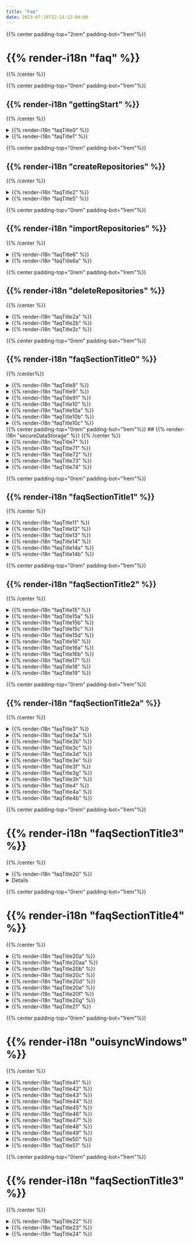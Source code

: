 ```yaml
---
title: "Faq"
date: 2023-07-10T12:14:12-04:00
---
```


<div class="faq-wrapper">
<div class="faq-center">

{{% center padding-top="2rem" padding-bot="1rem"%}}
# {{% render-i18n "faq" %}}
{{% /center %}}


<div class="faq-subsection">

{{% center padding-top="0rem" padding-bot="1rem"%}}
## {{% render-i18n "gettingStart" %}}
{{% /center %}}

<details>
<summary>
{{% render-i18n "faqTitle0" %}}
</summary>
{{% markdown %}}
{{% render-i18n "faqContent00" %}}
{{% /markdown %}}
</details> 

<details>
<summary>
{{% render-i18n "faqTitle1" %}}
</summary>
{{% markdown %}}

{{% render-i18n "faqContent10" %}}

{{< figure src="/img/080_my_repositories_shadow.png" alt="Ouisync home page listing your repositories">}}

{{% /markdown %}}
</details>

<div class="faq-subsection">

{{% center padding-top="0rem" padding-bot="1rem"%}}
## {{% render-i18n "createRepositories" %}}
{{% /center %}}

<details>
<summary>
{{% render-i18n "faqTitle2" %}}
</summary>
{{% markdown %}}
{{% render-i18n "faqContent20" %}}
{{< figure src="/img/080_plus_button.png" alt="Tap the Plus button" >}}
  
{{% render-i18n "faqContent21" %}}
{{< figure src="/img/080_create_repository_shadow.png" alt="Select 'Create repository'" >}}

{{% render-i18n "faqContent22" %}}
{{< figure src="/img/081_name_repo_shadow.png" alt="Give your repository a nice name." >}}

{{% render-i18n "faqContent23" %}}

{{% render-i18n "faqContent23a" %}}

{{% render-i18n "faqContent23b" %}}

{{% render-i18n "faqContent23c" %}}

{{% /markdown %}}
</details> 

<details>
<summary>
{{% render-i18n "faqTitle5" %}}
</summary>
{{% markdown %}}
{{% render-i18n "faqContent50" %}}
{{< figure src="/img/080_plus_button.png" alt="Tap the Plus button" >}}

{{% render-i18n "faqContent51" %}}
{{< figure src="/img/080_add_folder_files_shadow.png" alt="Add folders or files" >}}

{{% render-i18n "faqContent52" %}}
{{< figure src="/img/080_create_folder_shadow.png" alt="Create a new folder" >}}

{{% render-i18n "faqContent53" %}}
{{% /markdown %}}
</details> 
</div>


<div class="faq-subsection">

{{% center padding-top="0rem" padding-bot="1rem"%}}
## {{% render-i18n "importRepositories" %}}
{{% /center %}}

<details>
<summary>
{{% render-i18n "faqTitle6" %}}
</summary>
{{% markdown %}}

{{% render-i18n "faqContent60" %}}
{{% render-i18n "faqContent61" %}}
{{< figure src="/img/080_import_repo_shadow.png" alt="Select to import a repository" >}}

{{% render-i18n "faqContent62" %}}
{{< figure src="/img/081_import_repo2_shadow.png" alt="Enter link or scan QR code" >}}

{{% render-i18n "faqContent63" %}}
{{< figure src="/img/import_link.png" alt="Shared repository link" >}}

{{% render-i18n "faqContent64" %}}
{{< figure src="/img/081_import_repo3_shadow.png" alt="Import repository screen" >}}
{{% render-i18n "faqContent65" %}}

{{% render-i18n "faqContent66" %}}

{{% /markdown %}}
</details>
</div>

<details>
<summary>
{{% render-i18n "faqTitle6a" %}}
</summary>
{{% markdown %}}

{{% render-i18n "faqContent66a" %}}
{{< figure src="/img/082_sync_ongoing_shadow.png" alt="Syncing of your repository is ongoing" >}}

{{% render-i18n "faqContent67" %}}
{{< figure src="/img/081_sync_complete_shadow.png" alt="Syncing of your repository is complete" >}}

{{% /markdown %}}
</details>
</div>

<div class="faq-subsection">

{{% center padding-top="0rem" padding-bot="1rem"%}}
## {{% render-i18n "deleteRepositories" %}}
{{% /center %}}


<details>
<summary>
{{% render-i18n "faqTitle2a" %}}
</summary>
{{% markdown %}}
  
{{% render-i18n "faqContent2a1" %}}
{{< figure src="/img/delete_button.png" alt="Tap on Delete button." >}}
{{% /markdown %}}
</details>

<details>
<summary>
{{% render-i18n "faqTitle2b" %}}
</summary>
{{% markdown %}}


{{% render-i18n "faqContent2b1" %}}

{{% render-i18n "faqContent2b2" %}}

{{% render-i18n "faqContent2b3" %}}

{{% render-i18n "faqContent2b4" %}}
{{% /markdown %}}
</details>

<details>
<summary>
{{% render-i18n "faqTitle2c" %}}
</summary>
{{% markdown %}}

{{% render-i18n "faqContent2c1" %}}

{{% render-i18n "faqContent2c2" %}}

{{% render-i18n "faqContent2c3" %}}

#### {{% render-i18n "faqContent2c4" %}}

### {{% render-i18n "faqContent2c5" %}}
  
{{% render-i18n "faqContent2c6" %}}

{{% render-i18n "faqContent2c7" %}}

{{% render-i18n "faqContent2c8" %}}
{{% render-i18n "faqContent2c9" %}}

{{% render-i18n "faqContent2c10" %}}
{{% render-i18n "faqContent2C11" %}}




    
{{% /markdown %}}
</div>
  
</details>

<div class="faq-subsection">
<div id="sharing">

{{% center padding-top="0rem" padding-bot="1rem"%}}
## {{% render-i18n "faqSectionTitle0" %}}
{{% /center%}}

</div>

<details>
<summary>
<a name="sharing" style="text-decoration: none">
{{% render-i18n "faqTitle8" %}}
</a>
</summary>
{{% markdown %}}
{{% render-i18n "faqContent80" %}}
{{< figure src="/img/share.png" alt="Select to share a repository" >}}
  
{{% render-i18n "faqContent80a" %}}
{{< figure src="/img/080_share_repo_shadow.png" alt="Sharing options" >}}

{{% render-i18n "faqContent80b" %}}
{{% /markdown %}}
</details>

<details>
  <summary>
  {{% render-i18n "faqTitle9" %}}
</summary>
{{% markdown %}} 

{{% render-i18n "faqContent900" %}} 
{{% render-i18n "faqContent901" %}} 

### {{% render-i18n "faqContent90" %}}
 
{{% render-i18n "faqContent91" %}}
{{< figure src="/img/080_share_write_shadow.png" alt="Select Write permissions" >}}

{{% render-i18n "faqContent92" %}}
### {{% render-i18n "faqContent93" %}}

{{% render-i18n "faqContent94" %}}
{{< figure src="/img/080_share_read_shadow.png" alt="Select Read permissions" >}}
{{% render-i18n "faqContent95" %}}

### {{% render-i18n "faqContent96" %}}
{{< figure src="/img/080_share_blind_shadow.png" alt="Select Blind permissions" >}}

{{% render-i18n "faqContent97" %}}

{{% /markdown %}}  
</details>

<details>
  <summary>
  {{% render-i18n "faqTitle91" %}}
</summary>
{{% markdown %}} 

{{% render-i18n "faqContent910" %}}  
{{< figure src="/img/080_link_or_qr_shadow.png" alt="Share Repository with a link or QR code" >}}

{{% render-i18n "faqContent911" %}}
{{% render-i18n "faqContent911a" %}}
{{< figure src="/img/qr_code.png" alt="Repository QR code" >}}
  
{{% render-i18n "faqContent912" %}}

{{% render-i18n "faqContent913" %}}
{{< figure src="/img/080_link_or_qr_shadow.png" alt="Share Repository with a link or QR code" >}}

{{% render-i18n "faqContent914" %}}

{{% render-i18n "faqContent915" %}}

#### {{% render-i18n "faqContent915a" %}}

{{% render-i18n "faqContent916" %}}

{{% render-i18n "faqContent917" %}}

{{% /markdown %}}
</details>


<details>
<summary>
{{% render-i18n "faqTitle10" %}}
</summary>
{{% markdown %}}

{{% render-i18n "faqContent100" %}}

{{% render-i18n "faqContent101" %}}

{{% render-i18n "faqContent102" %}}

{{% render-i18n "faqContent103" %}}

{{% /markdown %}}
</details>
</div>

<details>
<summary>
{{% render-i18n "faqTitle10a" %}}
</summary>
{{% markdown %}}

{{% render-i18n "faqContent10a1" %}}

{{% render-i18n "faqContent10a2" %}}

{{% render-i18n "faqContent10a3" %}}

{{% render-i18n "faqContent10a4" %}}

{{% render-i18n "faqContent10a5" %}}

{{% /markdown %}}
</details>

<details>
<summary>
{{% render-i18n "faqTitle10b" %}}
</summary>
{{% markdown %}}

{{% render-i18n "faqContent10b1" %}}

{{% render-i18n "faqContent10b2" %}}

{{% render-i18n "faqContent10b3" %}}

{{% render-i18n "faqContent10b4" %}}

{{% render-i18n "faqContent10b5" %}}

{{% /markdown %}}
</details>
<details>
<summary>
{{% render-i18n "faqTitle10c" %}}
</summary>
{{% markdown %}}

{{% render-i18n "faqContent10c1" %}}

{{% render-i18n "faqContent10c2" %}}

{{% render-i18n "faqContent10c3" %}}

{{% render-i18n "faqContent10c4" %}}

{{% render-i18n "faqContent10c5" %}}

{{% render-i18n "faqContent10c6" %}}

{{% render-i18n "faqContent10c7" %}}

{{% /markdown %}}
</details>


</div>




<div class="faq-subsection">
<div id="secure-data-storage">
{{% center padding-top="0rem" padding-bot="1rem"%}}
## {{% render-i18n "secureDataStorage" %}}
{{% /center %}}
</div>
<details>
<summary>
{{% render-i18n "faqTitle7" %}}
</summary>
{{% markdown %}}

{{% render-i18n "faqContent70" %}}

{{% render-i18n "faqContent71" %}}

{{% render-i18n "faqContent72" %}}

{{% render-i18n "faqContent73" %}}

#### {{% render-i18n "faqContent77" %}}

{{% /markdown %}}
</details>

<details>
<summary>
{{% render-i18n "faqTitle71" %}}
</summary>
{{% markdown %}}

{{% render-i18n "faqContent711" %}}

{{% render-i18n "faqContent712" %}}

{{% render-i18n "faqContent713" %}}

{{% render-i18n "faqContent714" %}}

{{% /markdown %}}
</details>

<details>
<summary>
{{% render-i18n "faqTitle72" %}}
</summary>
{{% markdown %}}

{{% render-i18n "faqContent721" %}}

{{% render-i18n "faqContent722" %}}

{{% render-i18n "faqContent723" %}}

{{% /markdown %}}
</details>

<details>
<summary>
{{% render-i18n "faqTitle73" %}}
</summary>
{{% markdown %}}

{{% render-i18n "faqContent730" %}}

{{% render-i18n "faqContent731" %}}

{{% render-i18n "faqContent732" %}}

{{% render-i18n "faqContent733" %}}

{{% render-i18n "faqContent734" %}}

{{% render-i18n "faqContent735" %}}

{{% render-i18n "faqContent736" %}}

{{% render-i18n "faqContent737" %}}

{{% /markdown %}}
</details>

<details>
<summary>
{{% render-i18n "faqTitle74" %}}
</summary>
{{% markdown %}}

{{% render-i18n "faqContent741" %}}

{{% render-i18n "faqContent742" %}}

{{% render-i18n "faqContent743" %}}

{{% render-i18n "faqContent744" %}}

{{% render-i18n "faqContent745" %}}

{{% render-i18n "faqContent746" %}}

{{% render-i18n "faqContent747" %}}

{{% render-i18n "faqContent748" %}}

{{% render-i18n "faqContent749" %}}

{{% /markdown %}}
</details>

</div>

<div class="faq-subsection">

{{% center padding-top="0rem" padding-bot="1rem"%}}
## {{% render-i18n "faqSectionTitle1" %}}
{{% /center %}}




<details>
<summary>
{{% render-i18n "faqTitle11" %}}
</summary>
{{% markdown %}}

{{% render-i18n "faqContent110" %}}

#### {{% render-i18n "faqContent111" %}}

{{% render-i18n "faqContent112" %}}


{{< figure src="/img/080_concurrent_edit_shadow.png" alt="Synchronous edits file handling" >}}

{{% render-i18n "faqContent113" %}}

#### {{% render-i18n "faqContent114" %}}

{{% render-i18n "faqContent115" %}}
{{% render-i18n "faqContent116" %}}
{{< figure src="/img/free_test_data.png" alt="Asynchronous sync file handling" >}}

{{% /markdown %}}
</details>




<details>
<summary>
{{% render-i18n "faqTitle12" %}}
</summary>
{{% markdown %}}

{{% render-i18n "faqContent120" %}}

{{% render-i18n "faqContent121" %}}

{{% render-i18n "faqContent122" %}}
{{< figure src="/img/080_write_options_shadow.png" alt="File options in write repositories" >}}

{{% render-i18n "faqContent123" %}}
{{< figure src="/img/080_read_options_shadow.png" alt="File options in read repositories" >}}

{{% render-i18n "faqContent124" %}}


{{% /markdown %}}
</details>

<details>
<summary>
{{% render-i18n "faqTitle13" %}}
</summary>
{{% markdown %}}

{{% render-i18n "faqContent130" %}}

{{% /markdown %}}
</details>

<details>
<summary>
{{% render-i18n "faqTitle14" %}}
</summary>
{{% markdown %}}

{{% render-i18n "faqContent140" %}}

{{% /markdown %}}
</details>

<details>
<summary>
{{% render-i18n "faqTitle14a" %}}
</summary>
{{% markdown %}}

{{% render-i18n "faqContent14a1" %}}

{{% render-i18n "faqContent14a2" %}}
{{< figure src="/img/share.png" alt="Share button" >}}

{{% render-i18n "faqContent14a3" %}}

{{% render-i18n "faqContent14a4" %}}

{{% render-i18n "faqContent14a5" %}}

{{% render-i18n "faqContent14a6" %}}

{{% /markdown %}}
</details>

<details>
<summary>
{{% render-i18n "faqTitle14b" %}}
</summary>
{{% markdown %}}

{{% render-i18n "faqContent14b1" %}}
{{< figure src="/img/share.png" alt="Share button" >}}
{{% render-i18n "faqContent14b2" %}}
{{< figure src="/img/082_select_app_shadow.png" alt="Select app" >}}
{{% render-i18n "faqContent14b3" %}}
{{< figure src="/img/082_select_location_shadow.png" alt="Select location" >}}

{{% /markdown %}}
</details>
</div>

<div class="faq-subsection">

{{% center padding-top="0rem" padding-bot="1rem"%}}
## {{% render-i18n "faqSectionTitle2" %}}
{{% /center %}}

<details>
<summary>
  <a name="privacy-and-security" style="text-decoration: none">
{{% render-i18n "faqTitle15" %}}
    </a>
</summary>
{{% markdown %}}

{{% render-i18n "faqContent150" %}}

{{% render-i18n "faqContent151" %}}

{{% render-i18n "faqContent151a" %}}

{{% render-i18n "faqContent151b" %}}

{{% /markdown %}}
</details>

<details>
<summary>
{{% render-i18n "faqTitle15a" %}}
</summary>
{{% markdown %}}

{{% render-i18n "faqContent15a1" %}}

{{< figure src="/img/080_use_cache_server_shadow.png" alt="Use Cache Server toggle" >}}

{{% render-i18n "faqContent15a2" %}}

{{% render-i18n "faqContent15a3" %}}
{{< figure src="/img/080_repository_settings_shadow.png" alt="Repository Settings window" >}}


{{% /markdown %}}
</details>

<details>
<summary>
{{% render-i18n "faqTitle15b" %}}
</summary>
{{% markdown %}}

{{% render-i18n "faqContent15b1" %}}
{{< figure src="/img/080_use_cache_server_shadow.png" alt="Use Cache Server" >}}

{{% render-i18n "faqContent15b2" %}}


{{% /markdown %}}
</details>

<details>
<summary>
{{% render-i18n "faqTitle15c" %}}
</summary>
{{% markdown %}}

{{% render-i18n "faqContent15c1" %}}
{{< figure src="/img/080_dont_use_cache_server_shadow.png" alt="Do not Use Cache Server" >}}

{{% render-i18n "faqContent15c2" %}}

{{% /markdown %}}
</details>

<details>
<summary>
{{% render-i18n "faqTitle15d" %}}
</summary>
{{% markdown %}}

{{% render-i18n "faqContent15d1" %}}

{{% /markdown %}}
</details>
<details>
<summary>
{{% render-i18n "faqTitle16" %}}
</summary>
{{% markdown %}}

{{% render-i18n "faqContent160" %}}

{{% /markdown %}}
</details>

<details>
<summary>
{{% render-i18n "faqTitle16a" %}}
</summary>
{{% markdown %}}

{{% render-i18n "faqContent16a1" %}}

{{% /markdown %}}
</details>

<details>
<summary>
{{% render-i18n "faqTitle16b" %}}
</summary>
{{% markdown %}}

{{% render-i18n "faqContent16b1" %}}

{{% /markdown %}}
</details>

<details>
<summary>
{{% render-i18n "faqTitle17" %}}
</summary>
{{% markdown %}}

{{% render-i18n "faqContent170" %}}

{{% /markdown %}}
</details>

<details>
<summary>
{{% render-i18n "faqTitle18" %}}
</summary>
{{% markdown %}}

{{% render-i18n "faqContent180" %}}

{{% /markdown %}}
</details>

<details>
<summary>
{{% render-i18n "faqTitle19" %}}
</summary>
{{% markdown %}}

{{% render-i18n "faqContent190" %}}
{{< figure src="/img/080_lock_button_shadow.png" alt="Do not Use Cache Server" >}}

{{% render-i18n "faqContent191" %}}

{{% render-i18n "faqContent192" %}}

{{% render-i18n "faqContent193" %}}

{{% render-i18n "faqContent194" %}}

{{% render-i18n "faqContent195" %}}

{{% /markdown %}}
</details>
</div>

<div class="faq-subsection">
<div id="passwords-and-biometrics">

{{% center padding-top="0rem" padding-bot="1rem"%}}
## {{% render-i18n "faqSectionTitle2a" %}}
{{% /center %}}

<details>
<summary>
{{% render-i18n "faqTitle3" %}}
</summary>
{{% markdown %}}

{{% render-i18n "faqContent30" %}}

{{% render-i18n "faqContent30a" %}}

{{% render-i18n "faqContent30b" %}}

{{% /markdown %}}
</details>

<details>
<summary>
{{% render-i18n "faqTitle3a" %}}
</summary>
{{% markdown %}}

{{% render-i18n "faqContent3a1" %}}
{{< figure src="/img/080_use_local_pwd_shadow.png" alt="Use local password" >}}

{{% render-i18n "faqContent3a2" %}}

{{% /markdown %}}
</details>

<details>
<summary>
{{% render-i18n "faqTitle3b" %}}
</summary>
{{% markdown %}}

{{% render-i18n "faqContent3b1" %}}

{{% render-i18n "faqContent3b2" %}}
{{< figure src="/img/080_remember_pwd_shadow.png" alt="Remember password option" >}}

{{% render-i18n "faqContent3b3" %}}


{{% /markdown %}}
</details>


<details>
<summary>
{{% render-i18n "faqTitle3c" %}}
</summary>
{{% markdown %}}

{{% render-i18n "faqContent3c1" %}}

{{% render-i18n "faqContent3c2" %}}

{{% /markdown %}}
</details>

<details>
<summary>
{{% render-i18n "faqTitle3d" %}}
</summary>
{{% markdown %}}

{{% render-i18n "faqContent3d1" %}}

{{% render-i18n "faqContent3d2" %}}

{{% /markdown %}}
</details>

<details>
<summary>
{{% render-i18n "faqTitle3e" %}}
</summary>
{{% markdown %}}

{{% render-i18n "faqContent3e1" %}}

{{% /markdown %}}
</details>

<details>
<summary>
{{% render-i18n "faqTitle3f" %}}
</summary>
{{% markdown %}}

{{% render-i18n "faqContent3f1" %}}

{{% render-i18n "faqContent3f2" %}}

{{% /markdown %}}
</details>

<details>
<summary>
{{% render-i18n "faqTitle3g" %}}
</summary>
{{% markdown %}}

{{% render-i18n "faqContent3g1" %}}

{{% render-i18n "faqContent3g2" %}}

{{% /markdown %}}
</details>

<details>
<summary>
{{% render-i18n "faqTitle3h" %}}
</summary>
{{% markdown %}}

{{% render-i18n "faqContent3h1" %}}

{{< figure src="/img/080_dont_use_local_pwd_shadow.png" alt="Don't use local password" >}}

{{% /markdown %}}
</details>


<details>
<summary>
{{% render-i18n "faqTitle4" %}}
</summary>
{{% markdown %}}
{{% render-i18n "faqContent40" %}}
{{% /markdown %}}
</details>
<details>
<summary>
{{% render-i18n "faqTitle4a" %}}
</summary>
{{% markdown %}}

{{% render-i18n "faqContent4a1" %}}

{{% render-i18n "faqContent4a2" %}}
{{< figure src="/img/080_secure_using_biometrics_shadow.png" alt="Secure using biometrics" >}}

{{% render-i18n "faqContent4a3" %}}

{{% render-i18n "faqContent4a4" %}}


{{% /markdown %}}
</details>

<details>
<summary>
{{% render-i18n "faqTitle4b" %}}
</summary>
{{% markdown %}}

{{% render-i18n "faqContent4b1" %}}

{{% render-i18n "faqContent4b2" %}}

{{% render-i18n "faqContent4b3" %}}


{{% /markdown %}}
</details>

</div>

<div class="faq-subsection">

{{% center padding-top="0rem" padding-bot="1rem"%}}
# {{% render-i18n "faqSectionTitle3" %}}</h1>
{{% /center %}}

<details>
<summary>
{{% render-i18n "faqTitle20" %}}
</summary>
{{% markdown %}}
  
### {{% render-i18n "faqContent200" %}}
{{% render-i18n "faqContent201" %}}

{{% render-i18n "faqContent202" %}}

### {{% render-i18n "faqContent203" %}}

{{% render-i18n "faqContent204" %}}

### {{% render-i18n "faqContent205" %}}

{{% render-i18n "faqContent206" %}}

{{% /markdown %}}
</details>

<details>
</div>

<div class="faq-subsection">

{{% center padding-top="0rem" padding-bot="1rem"%}}
# {{% render-i18n "faqSectionTitle4" %}}</h1>
{{% /center %}}

<details>
<summary>
{{% render-i18n "faqTitle20a" %}}
</summary>
{{% markdown %}}
  
{{% render-i18n "faqContent20a1" %}}

{{% render-i18n "faqContent20a2" %}}

{{% render-i18n "faqContent20a3" %}}

{{% render-i18n "faqContent20a4" %}}

{{% /markdown %}}
</details>

<details>
<summary>
{{% render-i18n "faqTitle20aa" %}}
</summary>
{{% markdown %}}
  
{{% render-i18n "faqContent20aa1" %}}
{{< figure src="/img/082_peers_section_shadow.png" alt="App settings Peers section" >}}

{{% render-i18n "faqContent20aa2" %}}

{{% render-i18n "faqContent20aa3" %}}

{{% render-i18n "faqContent20aa4" %}}
{{% render-i18n "faqContent20aa5" %}}
{{% render-i18n "faqContent20aa6" %}}

{{% render-i18n "faqContent20aa7" %}}
{{< figure src="/img/082_peers_screen_shadow.png" alt="Peers screen" >}}

{{% render-i18n "faqContent20aa8" %}}

{{% /markdown %}}
</details>

<details>
<summary>
{{% render-i18n "faqTitle20b" %}}
</summary>
{{% markdown %}}

{{< figure src="/img/080_dht_pex_shadow.png" alt="BittorrentDHT and Peer exchange" >}}  
{{% render-i18n "faqContent20b1" %}}
{{< figure src="/img/080_local_disc_upnp_shadow.png" alt="BittorrentDHT and Peer exchange" >}}  

{{% render-i18n "faqContent20b2" %}}

{{% render-i18n "faqContent20b3" %}}

{{% render-i18n "faqContent20b4" %}}
{{% /markdown %}}
</details>


<details>
<summary>
{{% render-i18n "faqTitle20c" %}}
</summary>
{{% markdown %}}

{{% render-i18n "faqContent20c1" %}}

{{% render-i18n "faqContent20c2" %}}

{{% render-i18n "faqContent20c3" %}}

{{% /markdown %}}
</details>

<details>
<summary>
{{% render-i18n "faqTitle20d" %}}
</summary>
{{% markdown %}}

{{% render-i18n "faqContent20d01" %}}

{{% render-i18n "faqContent20d02" %}}

{{% render-i18n "faqContent20d03" %}}
{{< figure src="/img/082_peer_shadow.png" alt="Peer button" >}}  

{{% render-i18n "faqContent20d04" %}}
{{< figure src="/img/082_user_provided_peers_shadow.png" alt="User provided peers screen" >}} 

{{% render-i18n "faqContent20d05" %}}
{{% render-i18n "faqContent20d06" %}}
{{< figure src="/img/082_add_peer_shadow.png" alt="Add peer dialog" >}} 

{{% render-i18n "faqContent20d07" %}}

{{% render-i18n "faqContent20d08" %}}

{{% render-i18n "faqContent20d09" %}}

{{% render-i18n "faqContent20d10" %}}
{{% render-i18n "faqContent20d11" %}}
{{% render-i18n "faqContent20d12" %}}

{{% /markdown %}}
</details>

<details>
<summary>
{{% render-i18n "faqTitle20e" %}}
</summary>
{{% markdown %}}
{{% render-i18n "faqContent20e1" %}}

{{% render-i18n "faqContent20e2" %}}

{{% /markdown %}}
</details>


<details>
<summary>
{{% render-i18n "faqTitle20f" %}}
</summary>
{{% markdown %}}
{{% render-i18n "faqContent20f1" %}}

{{% render-i18n "faqContent20f2" %}}
{{< figure src="/img/082_add_peer_shadow.png" alt="Add peer dialog" >}} 

{{% /markdown %}}
</details>

<details>
<summary>
{{% render-i18n "faqTitle20g" %}}
</summary>
{{% markdown %}}
  
{{% render-i18n "faqContent20g1" %}}

{{% render-i18n "faqContent20g2" %}}

{{% render-i18n "faqContent20g3" %}}

{{% /markdown %}}
</details>


<details>
<summary>
{{% render-i18n "faqTitle21" %}}
</summary>
{{% markdown %}}
{{% render-i18n "faqContent210" %}}

{{% render-i18n "faqContent211" %}}

{{% render-i18n "faqContent212" %}}
{{% /markdown %}}
</details>
</div>


<div class="faq-subsection">

{{% center padding-top="0rem" padding-bot="1rem"%}}
# {{% render-i18n "ouisyncWindows" %}}
{{% /center %}}

<details>
<summary>
{{% render-i18n "faqTitle41" %}}
</summary>
{{% markdown %}}
{{% render-i18n "faqContent411" %}}
{{< figure src="/img/080_app_in_store_shadow.png" alt="App in MS store" >}}

{{% render-i18n "faqContent412" %}}
{{< figure src="/img/080_ouisync_installer_shadow.png" alt="Ouisync installer" >}}

{{% render-i18n "faqContent413" %}}
{{< figure src="/img/080_installation_steps_shadow.png" alt="Ouisync installation steps" >}}  

{{% render-i18n "faqContent414" %}}

{{% render-i18n "faqContent415" %}}

{{% render-i18n "faqContent416" %}}
{{< figure src="/img/080_dokan_missing_shadow.png" alt="Dokan is missing" >}}  

{{% render-i18n "faqContent417" %}}


{{% /markdown %}}
</details> 


<details>
<summary>
{{% render-i18n "faqTitle42" %}}
</summary>
{{% markdown %}}
{{% render-i18n "faqContent421" %}}
{{< figure src="/img/080_no_O_drive_shadow.png" alt="O drive doesn't exist yet" >}}

{{% render-i18n "faqContent422" %}}
{{< figure src="/img/080_O_drive_shadow.png" alt="O drive has been mounted" >}}

{{% render-i18n "faqContent423" %}}

{{% render-i18n "faqContent424" %}}
{{< figure src="/img/080_repo_on_O_drive_shadow.png" alt="Repository on O drive" >}}

{{% render-i18n "faqContent425" %}}

{{% render-i18n "faqContent427" %}}


{{% /markdown %}}
</details>
<details>
<summary>
{{% render-i18n "faqTitle43" %}}
</summary>
{{% markdown %}}
{{% render-i18n "faqContent431" %}}

{{% render-i18n "faqContent432" %}}
{{< figure src="/img/080_repository_not_mounted_shadow.png" alt="Repository is not mounted message" >}}

{{% render-i18n "faqContent433" %}}

{{% /markdown %}}
</details> 

<details>
<summary>
{{% render-i18n "faqTitle44" %}}
</summary>
{{% markdown %}}
{{% render-i18n "faqContent4401" %}}

{{% render-i18n "faqContent4402" %}}
{{< figure src="/img/080_dokan_out_of_date_shadow.png" alt="Currently installed Dokan version is out of date" >}}

{{% render-i18n "faqContent4403" %}}

{{% render-i18n "faqContent4404" %}}

{{% render-i18n "faqContent4405" %}}
{{< figure src="/img/080_systems_tray_shadow.png" alt="Ouisync in system tray" >}}

{{% render-i18n "faqContent4406" %}}
{{< figure src="/img/080_exit_ouisync_shadow.png" alt="Exit ouisync" >}}

{{% render-i18n "faqContent4407" %}}

{{% render-i18n "faqContent4408" %}}
{{< figure src="/img/080_uninstall_dokan_1_shadow.png" alt="Dokan in control panel" >}}

{{% render-i18n "faqContent4409" %}}
{{< figure src="/img/080_uninstall_dokan_shadow.png" alt="Uninstall Dokan" >}}

{{% render-i18n "faqContent4410" %}}

{{% render-i18n "faqContent4411" %}}



{{% /markdown %}}
</details> 

<details>
<summary>
{{% render-i18n "faqTitle45" %}}
</summary>
{{% markdown %}}
{{% render-i18n "faqContent451" %}}
{{< figure src="/img/080_launch_at_startup_shadow.png" alt="Launch Ouisync at startup" >}}
  
{{% render-i18n "faqContent452" %}}

{{% render-i18n "faqContent453" %}}

{{% /markdown %}}
</details> 

<details>
<summary>
{{% render-i18n "faqTitle46" %}}
</summary>
{{% markdown %}}
{{% render-i18n "faqContent461" %}}
{{< figure src="/img/080_dokan_missing_shadow.png" alt="Dokan is missing" >}}
  
{{% render-i18n "faqContent462" %}}
{{< figure src="/img/080_dokan_installer_shadow.png" alt="Dokan is being installed" >}}
{{< figure src="/img/080_dokan_installer_1_shadow.png" alt="Dokan is being installed" >}}
{{< figure src="/img/080_dokan_installer_2_shadow.png" alt="Dokan is being installed" >}}
{{< figure src="/img/080_dokan_installed_shadow.png" alt="Dokan installation has finished" >}}

{{% render-i18n "faqContent463" %}}

{{% /markdown %}}
</details> 

<details>
<summary>
{{% render-i18n "faqTitle47" %}}
</summary>
{{% markdown %}}
{{% render-i18n "faqContent471" %}}

{{% /markdown %}}
</details> 

<details>
<summary>
{{% render-i18n "faqTitle48" %}}
</summary>
{{% markdown %}}
{{% render-i18n "faqContent481" %}}

{{% render-i18n "faqContent482" %}}
{{< figure src="/img/080_O_drive_shadow.png" alt="Dokan is being installed" >}}

{{% render-i18n "faqContent483" %}}
{{< figure src="/img/080_repo_on_O_drive_shadow.png" alt="Dokan is being installed" >}}

{{% /markdown %}}
</details> 

<details>
<summary>
{{% render-i18n "faqTitle49" %}}
</summary>
{{% markdown %}}
{{% render-i18n "faqContent491" %}}

{{% render-i18n "faqContent492" %}}

{{% /markdown %}}
</details> 

<details>
<summary>
{{% render-i18n "faqTitle50" %}}
</summary>
{{% markdown %}}
{{% render-i18n "faqContent501" %}}

{{% /markdown %}}
</details> 

<details>
<summary>
{{% render-i18n "faqTitle51" %}}
</summary>
{{% markdown %}}
{{% render-i18n "faqContent511" %}}

{{% /markdown %}}
</details> 

<div class="faq-subsection">

{{% center padding-top="0rem" padding-bot="1rem"%}}
# {{% render-i18n "faqSectionTitle3" %}}</h1>
{{% /center %}}

<details>
<summary>
{{% render-i18n "faqTitle22" %}}
</summary>
{{% markdown %}}
{{% render-i18n "faqContent2201" %}}
{{< figure src="/img/082_red_dot_shadow.png" alt="Red dot warning" >}}

{{% render-i18n "faqContent2202" %}}

### {{% render-i18n "faqContent2203" %}}

{{% render-i18n "faqContent2204" %}}

{{% render-i18n "faqContent2205" %}}

### {{% render-i18n "faqContent2206" %}}

{{% render-i18n "faqContent2207" %}}

{{% render-i18n "faqContent2208" %}}

{{% render-i18n "faqContent2209" %}}

{{% render-i18n "faqContent2210" %}}
{{< figure src="/img/082_new_version_available_shadow.png" alt="New version available warning" >}}




{{% /markdown %}}
</details> 

<details>
<summary>
{{% render-i18n "faqTitle23" %}}
</summary>
{{% markdown %}}
{{% render-i18n "faqContent2301" %}}
{{< figure src="/img/082_orange_dot_shadow.png" alt="Orange dot warning" >}}

{{% render-i18n "faqContent2302" %}}

{{% /markdown %}}
</details> 

<details>
<summary>
{{% render-i18n "faqTitle24" %}}
</summary>
{{% markdown %}}
{{% render-i18n "faqContent2401" %}}
{{< figure src="/img/082_linux_repos_shadow.png" alt="Repositories in linux file system" >}}

{{% render-i18n "faqContent2402" %}}

{{% render-i18n "faqContent2403" %}}

{{% render-i18n "faqContent2404" %}}

{{% render-i18n "faqContent2405" %}}

{{% render-i18n "faqContent2406" %}}
{{< figure src="/img/082_linux_warning_shadow.png" alt="Repositories in linux - warning" >}}

{{% render-i18n "faqContent2407" %}}

{{% render-i18n "faqContent2408" %}}
{{< figure src="/img/082_linux_exit_shadow.png" alt="Exit Ouisync app" >}}

{{% render-i18n "faqContent2409" %}}

{{% render-i18n "faqContent2410" %}}

{{% render-i18n "faqContent2411" %}}
{{< figure src="/img/082_linux_repos_mounted_shadow.png" alt="Correctly mounted repositories in Linux" >}}


{{% /markdown %}}
</details> 




</div>
</div>
</div>
</div>
